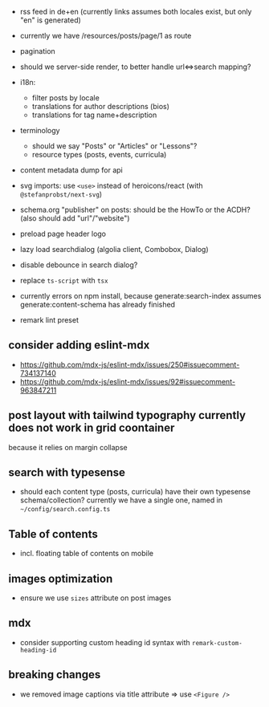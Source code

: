 - rss feed in de+en (currently links assumes both locales exist, but only "en" is generated)

- currently we have /resources/posts/page/1 as route

- pagination

- should we server-side render, to better handle url<=>search mapping?

- i18n:

  - filter posts by locale
  - translations for author descriptions (bios)
  - translations for tag name+description

- terminology

  - should we say "Posts" or "Articles" or "Lessons"?
  - resource types (posts, events, curricula)

- content metadata dump for api

- svg imports: use `<use>` instead of heroicons/react (with `@stefanprobst/next-svg`)

- schema.org "publisher" on posts: should be the HowTo or the ACDH? (also should add
  "url"/"website")

- preload page header logo

- lazy load searchdialog (algolia client, Combobox, Dialog)

- disable debounce in search dialog?

- replace `ts-script` with `tsx`

- currently errors on npm install, because generate:search-index assumes generate:content-schema has
  already finished

- remark lint preset

## consider adding eslint-mdx

- https://github.com/mdx-js/eslint-mdx/issues/250#issuecomment-734137140
- https://github.com/mdx-js/eslint-mdx/issues/92#issuecomment-963847211

## post layout with tailwind typography currently does not work in grid coontainer

because it relies on margin collapse

## search with typesense

- should each content type (posts, curricula) have their own typesense schema/collection? currently
  we have a single one, named in `~/config/search.config.ts`

## Table of contents

- incl. floating table of contents on mobile

## images optimization

- ensure we use `sizes` attribute on post images

## mdx

- consider supporting custom heading id syntax with `remark-custom-heading-id`

## breaking changes

- we removed image captions via title attribute => use `<Figure />`
